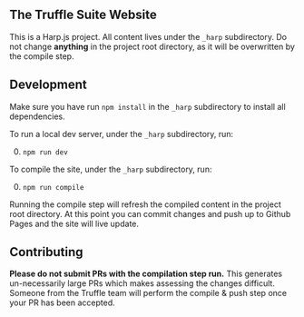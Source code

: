 ## The Truffle Suite Website

This is a Harp.js project. All content lives under the `_harp` subdirectory. Do not change **anything** in the
project root directory, as it will be overwritten by the compile step.

## Development

Make sure you have run `npm install` in the `_harp` subdirectory to install all dependencies.

To run a local dev server, under the `_harp` subdirectory, run:

0. `npm run dev`


To compile the site, under the `_harp` subdirectory, run:

0. `npm run compile`

Running the compile step will refresh the compiled content in the project root directory. At this point you can commit
changes and push up to Github Pages and the site will live update.

## Contributing

**Please do not submit PRs with the compilation step run.** This generates un-necessarily large PRs which makes
assessing the changes difficult. Someone from the Truffle team will perform the compile & push step once
your PR has been accepted.
